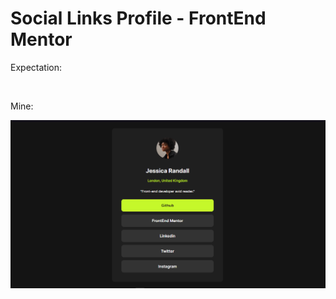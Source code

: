 # Social Links Profile - FrontEnd Mentor

Expectation:

<img alt="" src="">

Mine:

<img alt="" src="./img/finalResult.png">